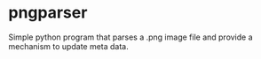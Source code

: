 # pngparser

Simple python program that parses a .png image file and provide a mechanism to update meta data.



